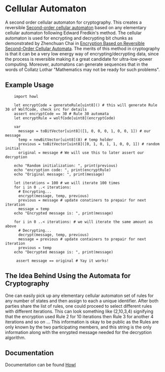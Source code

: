 # Cellular Automaton
A second order cellular automaton for cryptography. This creates a reversible <a class="external reference" href="https://en.wikipedia.org/wiki/Second-order_cellular_automaton">Second-order cellular automaton</a> based on any elementary cellular automaton following Edward Fredkin's method. The cellular automaton is used for encrypting and decrypting bit chunks as demonstrated by Zhenchuan Chai in <a class="external reference" href="http://dx.doi.org/10.1007/11576259_39">Encryption Based on Reversible Second-Order Cellular Automata</a>.
The merits of this method in cryptography is that it can be a very low energy
way of encrypting/decrypting data, since the process is reversible making it a
great candidate for ultra-low-power computing. Moreover, automatons can
generate sequences that in the words of Collatz Lothar "Mathematics may not be
ready for such problems".
## Example Usage                                                        
```
    import howl

    let encryptCode = generateRule[uint8]() # this will generate Rule 30 of WolfCode, check src for details
    assert encryptCode == 30 # Rule 30 automata
    let encryptRule = wolfCode[uint8](encryptCode)
 
    var 
      message = toBitVector[uint8]([1, 0, 0, 0, 1, 0, 0, 1]) # our message
      temp = newBitVector[uint8](8) # temp holder
      previous = toBitVector[uint8]([0, 1, 0, 1, 1, 0, 0, 1]) # random initial
      original = message # We will use this to later assert our decryption
 
    echo "Random initialization: ", print(previous)
    echo "encryption code: ", print(encryptRule)
    echo "Original message: ", print(message)
 
    let iterations = 100 # we will iterate 100 times
    for i in 0 ..< iterations:
      # Encrypting...
      encrypt(message, temp, previous)
      previous = message # update conatiners to prepair for next iteration
      message = temp
    echo "Encrypted message is: ", print(message)
 
    for i in 0 ..< iterations: # we will iterate the same amount as above
      # Decrypting...
      decrypt(message, temp, previous)
      message = previous # update containers to prepair for next iteration
      previous = temp
    echo "Decrypted message is: ", print(message)
 
     assert message == original # Yay it works!
```
## The Idea Behind Using the Automata for Cryptography
One can easily pick up any elementary cellular automaton set of rules for any
number of states and then assign to each a unique identifier. After both
parties share the list of rules, one could proceed to select different rules
with different iterations. This can look something like (2,10,3,4) signifying
that the encryption used Rule 2 for 10 iterations then Rule 3 for another 4
iterations and so on ... This information is okay to be public as the Rules are
only known by the two participating members, and this string is the only
information along with the enrypted message needed for the decryption
algorithm.

## Documentation
Documentation can be found <a class="external reference" href="https://marcazar.github.io/Howl/docs/howl.html">Howl</a>
